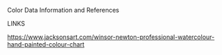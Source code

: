 Color Data Information and References

LINKS

https://www.jacksonsart.com/winsor-newton-professional-watercolour-hand-painted-colour-chart
